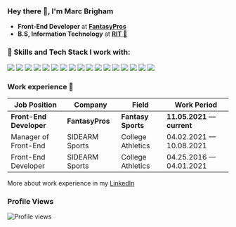 ### Hey there 👋, I'm Marc Brigham

- **Front-End Developer** at **[FantasyPros](https://www.fantasypros.com/)**
- **B.S, Information Technology** at **[RIT 🐯](https://www.rit.edu/)**

### 💼 Skills and Tech Stack I work with:

![](https://img.shields.io/badge/Code-HTML-informational?style=flat&logo=html5&logoColor=white&color=4AB197)
![](https://img.shields.io/badge/Code-CSS3-informational?style=flat&logo=css3&logoColor=white&color=4AB197)
![](https://img.shields.io/badge/Code-SCSS-informational?style=flat&logo=css3&logoColor=white&color=4AB197)
![](https://img.shields.io/badge/Code-LESS-informational?style=flat&logo=css3&logoColor=white&color=4AB197)
![](https://img.shields.io/badge/Code-Vue-informational?style=flat&logo=react&logoColor=white&color=4AB197)
![](https://img.shields.io/badge/Code-JavaScript-informational?style=flat&logo=JavaScript&logoColor=white&color=4AB197)
![](https://img.shields.io/badge/Code-Node.js-informational?style=flat&logo=node.js&logoColor=white&color=4AB197)
![](https://img.shields.io/badge/Code-MySQL-informational?style=flat&logo=MySQL&logoColor=white&color=4AB197)
![](https://img.shields.io/badge/Code-Docker-informational?style=flat&logo=docker&logoColor=white&color=4AB197)
![](https://img.shields.io/badge/Code-Kubernetes-informational?style=flat&logo=kubernetes&logoColor=white&color=4AB197)
![](https://img.shields.io/badge/Code-Firebase-informational?style=flat&logo=firebase&logoColor=white&color=4AB197)
![](https://img.shields.io/badge/Code-AWS-informational?style=flat&logo=amazon&logoColor=white&color=4AB197)
![](https://img.shields.io/badge/Code-CircleCI-informational?style=flat&logo=circleci&logoColor=white&color=4AB197)
![](https://img.shields.io/badge/Code-Git-informational?style=flat&logo=git&logoColor=white&color=4AB197)
![](https://img.shields.io/badge/Code-GitHub-informational?style=flat&logo=github&logoColor=white&color=4AB197)
![](https://img.shields.io/badge/Code-Netlify-informational?style=flat&logo=netlify&logoColor=white&color=4AB197)
![](https://img.shields.io/badge/Code-Vercel-informational?style=flat&logo=vercel&logoColor=white&color=4AB197)

### Work experience 👔
| Job Position             | Company           | Field                           | Work Period                |
| ------------------------ | ----------------- | ------------------------------- | -------------------------- |
| **Front-End Developer**  | **FantasyPros**   | **Fantasy Sports**              | **11.05.2021 — current**   |
| Manager of Front-End     | SIDEARM Sports    | College Athletics               | 04.02.2021 — 10.08.2021    |
| Front-End Developer      | SIDEARM Sports    | College Athletics               | 04.25.2016 — 04.01.2021    |

More about work experience in my [LinkedIn](https://www.linkedin.com/in/marcbrigham/)

### Profile Views

![Profile views](https://gpvc.arturio.dev/marcbrigham)

<!--

Here are some ideas to get you started:

- 🔭 I’m currently working on ...
- 🌱 I’m currently learning ...
- 👯 I’m looking to collaborate on ...
- 🤔 I’m looking for help with ...
- 💬 Ask me about ...
- 📫 How to reach me: ...
- 😄 Pronouns: ...
- ⚡ Fun fact: ...
-->
